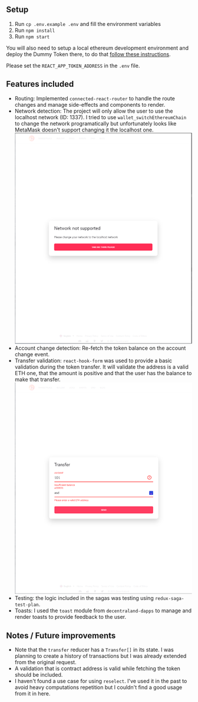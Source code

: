 ## Setup

1. Run `cp .env.example .env` and fill the environment variables
2. Run `npm install`
3. Run `npm start`

You will also need to setup a local ethereum development environment and deploy the Dummy Token there, to do that [follow these instructions](https://github.com/decentraland/dummy-token#setup).

Please set the `REACT_APP_TOKEN_ADDRESS` in the `.env` file.

## Features included

- Routing: Implemented `connected-react-router` to handle the route changes and manage side-effects and components to render.
- Network detection: The project will only allow the user to use the localhost network (ID: 1337). I tried to use `wallet_switchEthereumChain` to change the network programatically but unfortunately looks like MetaMask doesn't support changing it the localhost one.
  ![image](./docs/wrong-network.png)
- Account change detection: Re-fetch the token balance on the account change event.
- Transfer validation: `react-hook-form` was used to provide a basic validation during the token transfer. It will validate the address is a valid ETH one, that the amount is positive and that the user has the balance to make that transfer.
  ![image](./docs/transfer-validation.png)
- Testing: the logic included in the sagas was testing using `redux-saga-test-plan`.
- Toasts: I used the `toast` module from `decentraland-dapps` to manage and render toasts to provide feedback to the user.

## Notes / Future improvements

- Note that the `transfer` reducer has a `Transfer[]` in its state. I was planning to create a history of transactions but I was already extended from the original request.
- A validation that is contract address is valid while fetching the token should be included.
- I haven't found a use case for using `reselect`. I've used it in the past to avoid heavy computations repetition but I couldn't find a good usage from it in here.

